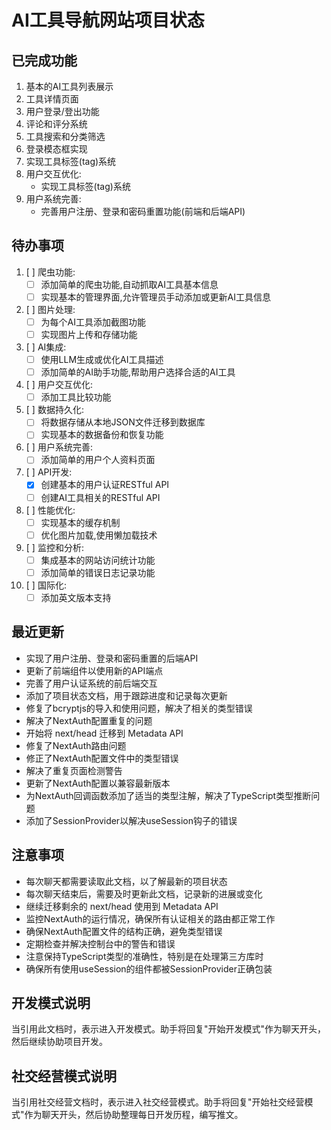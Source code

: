 # AI工具导航网站项目状态

## 已完成功能
1. 基本的AI工具列表展示
2. 工具详情页面
3. 用户登录/登出功能
4. 评论和评分系统
5. 工具搜索和分类筛选
6. 登录模态框实现
7. 实现工具标签(tag)系统
8. 用户交互优化:
   - 实现工具标签(tag)系统
9. 用户系统完善:
   - 完善用户注册、登录和密码重置功能(前端和后端API)

## 待办事项
1. [ ] 爬虫功能:
   - [ ] 添加简单的爬虫功能,自动抓取AI工具基本信息
   - [ ] 实现基本的管理界面,允许管理员手动添加或更新AI工具信息

2. [ ] 图片处理:
   - [ ] 为每个AI工具添加截图功能
   - [ ] 实现图片上传和存储功能

3. [ ] AI集成:
   - [ ] 使用LLM生成或优化AI工具描述
   - [ ] 添加简单的AI助手功能,帮助用户选择合适的AI工具

4. [ ] 用户交互优化:
   - [ ] 添加工具比较功能

5. [ ] 数据持久化:
   - [ ] 将数据存储从本地JSON文件迁移到数据库
   - [ ] 实现基本的数据备份和恢复功能

6. [ ] 用户系统完善:
   - [ ] 添加简单的用户个人资料页面

7. [ ] API开发:
   - [x] 创建基本的用户认证RESTful API
   - [ ] 创建AI工具相关的RESTful API

8. [ ] 性能优化:
   - [ ] 实现基本的缓存机制
   - [ ] 优化图片加载,使用懒加载技术

9. [ ] 监控和分析:
   - [ ] 集成基本的网站访问统计功能
   - [ ] 添加简单的错误日志记录功能

10. [ ] 国际化:
    - [ ] 添加英文版本支持

## 最近更新
- 实现了用户注册、登录和密码重置的后端API
- 更新了前端组件以使用新的API端点
- 完善了用户认证系统的前后端交互
- 添加了项目状态文档，用于跟踪进度和记录每次更新
- 修复了bcryptjs的导入和使用问题，解决了相关的类型错误
- 解决了NextAuth配置重复的问题
- 开始将 next/head 迁移到 Metadata API
- 修复了NextAuth路由问题
- 修正了NextAuth配置文件中的类型错误
- 解决了重复页面检测警告
- 更新了NextAuth配置以兼容最新版本
- 为NextAuth回调函数添加了适当的类型注解，解决了TypeScript类型推断问题
- 添加了SessionProvider以解决useSession钩子的错误

## 注意事项
- 每次聊天都需要读取此文档，以了解最新的项目状态
- 每次聊天结束后，需要及时更新此文档，记录新的进展或变化
- 继续迁移剩余的 next/head 使用到 Metadata API
- 监控NextAuth的运行情况，确保所有认证相关的路由都正常工作
- 确保NextAuth配置文件的结构正确，避免类型错误
- 定期检查并解决控制台中的警告和错误
- 注意保持TypeScript类型的准确性，特别是在处理第三方库时
- 确保所有使用useSession的组件都被SessionProvider正确包装

## 开发模式说明
当引用此文档时，表示进入开发模式。助手将回复"开始开发模式"作为聊天开头，然后继续协助项目开发。

## 社交经营模式说明
当引用社交经营文档时，表示进入社交经营模式。助手将回复"开始社交经营模式"作为聊天开头，然后协助整理每日开发历程，编写推文。
